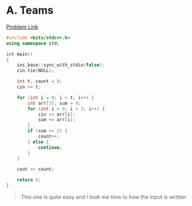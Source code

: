 # A. Teams

[Problem Link](https://codeforces.com/problemset/problem/231/A)

``` c++
#include <bits/stdc++.h>
using namespace std;

int main()
{
	ios_base::sync_with_stdio(false);
	cin.tie(NULL);

	int t, count = 0;
	cin >> t;

	for (int i = 0; i < t; i++) {
		int arr[3], sum = 0;
		for (int i = 0; i < 3; i++) {
			cin >> arr[i];
			sum += arr[i];
		}
		if (sum >= 2) {
			count++;
		} else {
			continue;
		}
	}

	cout << count;

	return 0;
}
```

> This one is quite easy and I took me time to how the input is written